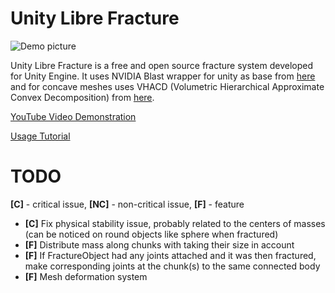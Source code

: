 # Unity Libre Fracture

![Demo picture](https://gitlab.com/dima13230/unity-libre-fracture/-/raw/9504a9995980bb899bb635e8260c844701a7db86/Pictures/DemoPicture.png)

Unity Libre Fracture is a free and open source fracture system developed for Unity Engine.
It uses NVIDIA Blast wrapper for unity as base from [here](https://forum.unity.com/threads/nvidia-blast.472623) and for concave meshes uses VHACD (Volumetric Hierarchical Approximate Convex Decomposition) from [here](https://github.com/Unity-Technologies/VHACD).

[YouTube Video Demonstration](https://www.youtube.com/watch?v=_vSFzkecSak)

[Usage Tutorial](https://www.youtube.com/watch?v=od1mtc1HcUM)

# TODO

**[C]** - critical issue, **[NC]** - non-critical issue, **[F]** - feature

- **[C]** Fix physical stability issue, probably related to the centers of masses (can be noticed on round objects like sphere when fractured)
- **[F]** Distribute mass along chunks with taking their size in account
- **[F]** If FractureObject had any joints attached and it was then fractured, make corresponding joints at the chunk(s) to the same connected body
- **[F]** Mesh deformation system
